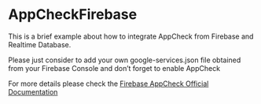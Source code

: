 # AppCheckFirebase


This is a brief example about how to integrate AppCheck from Firebase and Realtime Database. 

Please just consider to add your own google-services.json file obtained from your Firebase Console and don’t forget to enable AppCheck

For more details please check the [Firebase AppCheck Official Documentation](https://firebase.google.com/docs/app-check)
